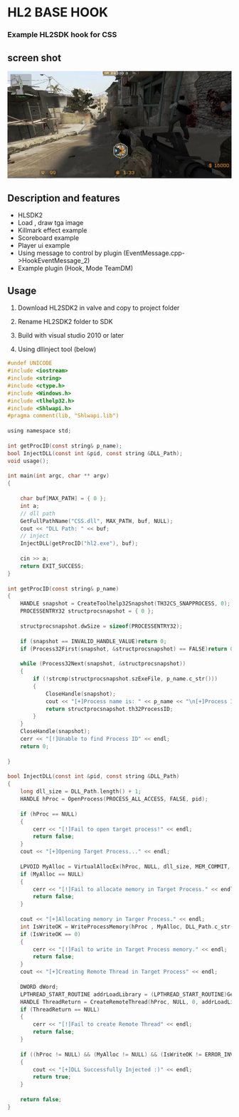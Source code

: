 # HL2 BASE HOOK
### Example HL2SDK hook for CSS

## screen shot
![Screenshot](screenshot.jpg)

## Description and features
- HLSDK2
- Load , draw tga image
- Killmark effect example
- Scoreboard example
- Player ui example
- Using message to control by plugin (EventMessage.cpp->HookEventMessage_2)
- Example plugin (Hook, Mode TeamDM)
## Usage
1. Download HL2SDK2 in valve and copy to project folder
2. Rename HL2SDK2 folder to SDK

3. Build with visual studio 2010 or later

4. Using dllinject tool (below)
```C
#undef UNICODE
#include <iostream>
#include <string>
#include <ctype.h>
#include <Windows.h>
#include <tlhelp32.h>
#include <Shlwapi.h>
#pragma comment(lib, "Shlwapi.lib")

using namespace std;

int getProcID(const string& p_name);
bool InjectDLL(const int &pid, const string &DLL_Path);
void usage();

int main(int argc, char ** argv)
{
	  
	char buf[MAX_PATH] = { 0 };
	int a;
	// dll path
	GetFullPathName("CSS.dll", MAX_PATH, buf, NULL);
	cout << "DLL Path: " << buf;
	// inject
	InjectDLL(getProcID("hl2.exe"), buf);
 
	cin >> a;
	return EXIT_SUCCESS;
}

int getProcID(const string& p_name)
{
	HANDLE snapshot = CreateToolhelp32Snapshot(TH32CS_SNAPPROCESS, 0);
	PROCESSENTRY32 structprocsnapshot = { 0 };

	structprocsnapshot.dwSize = sizeof(PROCESSENTRY32);

	if (snapshot == INVALID_HANDLE_VALUE)return 0;
	if (Process32First(snapshot, &structprocsnapshot) == FALSE)return 0;

	while (Process32Next(snapshot, &structprocsnapshot))
	{
		if (!strcmp(structprocsnapshot.szExeFile, p_name.c_str()))
		{
			CloseHandle(snapshot);
			cout << "[+]Process name is: " << p_name << "\n[+]Process ID: " << structprocsnapshot.th32ProcessID << endl;
			return structprocsnapshot.th32ProcessID;
		}
	}
	CloseHandle(snapshot);
	cerr << "[!]Unable to find Process ID" << endl;
	return 0;

}

bool InjectDLL(const int &pid, const string &DLL_Path)
{
	long dll_size = DLL_Path.length() + 1;
	HANDLE hProc = OpenProcess(PROCESS_ALL_ACCESS, FALSE, pid);

	if (hProc == NULL)
	{
		cerr << "[!]Fail to open target process!" << endl;
		return false;
	}
	cout << "[+]Opening Target Process..." << endl;

	LPVOID MyAlloc = VirtualAllocEx(hProc, NULL, dll_size, MEM_COMMIT, PAGE_EXECUTE_READWRITE);
	if (MyAlloc == NULL)
	{
		cerr << "[!]Fail to allocate memory in Target Process." << endl;
		return false;
	}

	cout << "[+]Allocating memory in Targer Process." << endl;
	int IsWriteOK = WriteProcessMemory(hProc , MyAlloc, DLL_Path.c_str() , dll_size, 0);
	if (IsWriteOK == 0)
	{
		cerr << "[!]Fail to write in Target Process memory." << endl;
		return false;
	}
	cout << "[+]Creating Remote Thread in Target Process" << endl;

	DWORD dWord;
	LPTHREAD_START_ROUTINE addrLoadLibrary = (LPTHREAD_START_ROUTINE)GetProcAddress(LoadLibrary("kernel32"), "LoadLibraryA");
	HANDLE ThreadReturn = CreateRemoteThread(hProc, NULL, 0, addrLoadLibrary, MyAlloc, 0, &dWord);
	if (ThreadReturn == NULL)
	{
		cerr << "[!]Fail to create Remote Thread" << endl;
		return false;
	}

	if ((hProc != NULL) && (MyAlloc != NULL) && (IsWriteOK != ERROR_INVALID_HANDLE) && (ThreadReturn != NULL))
	{
		cout << "[+]DLL Successfully Injected :)" << endl;
		return true;
	}

	return false;
}
```
